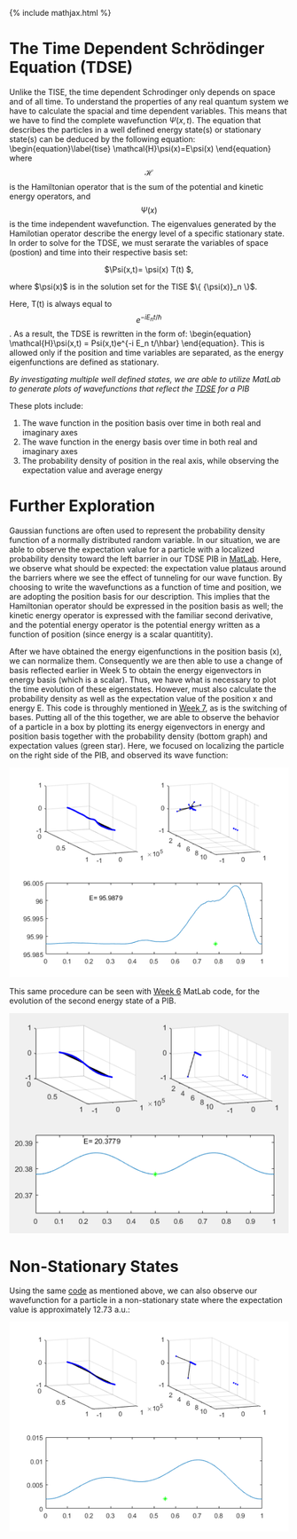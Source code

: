 {% include mathjax.html %}

# The Time Dependent Schrödinger Equation (TDSE)

Unlike the TISE, the time dependent Schrodinger only depends on space and of all time. To understand the properties
of any real quantum system we have to calculate the spacial and time dependent variables. This means that we have to find the 
complete wavefunction $\Psi(x,t)$.
The equation that describes the particles in a well defined energy state(s) or stationary state(s) can be deduced by the
following equation:
  \begin{equation}\label{tise}
    \mathcal{H}\psi(x)=E\psi(x)
\end{equation}
where $$\mathcal{H}$$ is the Hamiltonian operator that is the sum of the potential and kinetic energy operators, 
and $$\Psi(x)$$ is the time independent wavefunction.
The eigenvalues generated by the Hamilotian operator describe the energy level of a specific stationary state.
In order to solve for the TDSE, we must serarate the variables of space (postion) and time into their respective basis set:
<p align="center">  $\Psi(x,t)= \psi(x) T(t) $, </p>
where $\psi(x)$ is in the solution set for the TISE $\{ {\psi(x)}_n \}$.

Here, T(t) is always equal to $$e^{-i E_n t/\hbar}$$. As a result, the TDSE is rewritten in the form of: \begin{equation} \mathcal{H}\psi(x,t) = Psi(x,t)e^{-i E_n t/\hbar} \end{equation}. This is allowed only if the position and time variables are separated, as the energy eigenfunctions are defined as stationary.

*By investigating multiple well defined states, we are able to utilize MatLab to generate plots of wavefunctions that reflect the [TDSE](/MLW6.md) for a PIB*

These plots include: 
1. The wave function in the position basis over time in both real and imaginary axes
1. The wave function in the energy basis over time in both real and imaginary axes
1. The probability density of position in the real axis, while observing the expectation value and average energy


# Further Exploration 

Gaussian functions are often used to represent the probability density function of a normally distributed random variable. In our situation, we are able to observe the expectation value for a particle with a localized probability density toward the left barrier in our TDSE PIB in [MatLab](/MLW6b.md). Here, we observe what should be expected: the expectation value plataus around the barriers where we see the effect of tunneling for our wave function. By choosing to write the wavefunctions as a function of time and position, we are adopting the position basis for our description. This implies that the Hamiltonian operator should be expressed in the position basis as well; the kinetic energy operator is expressed with the familiar second derivative, and the potential energy operator is the potential energy written as a function of position (since energy is a scalar quantitity).


After we have obtained the energy eigenfunctions in the position basis (x), we can normalize them. Consequently we are then able to use a change of basis reflected earlier in Week 5 to obtain the energy eigenvectors in energy basis (which is a scalar). Thus, we have what is necessary to plot the time evolution of these eigenstates. However, must also calculate the probability density as well as the expectation value of the position x and energy E. This code is throughly mentioned in [Week 7](/MLW6c.md), as is the switching of bases. Putting all of the this together, we are able to observe the behavior of a particle in a box by plotting its energy eigenvectors in energy and position basis together with the probability density (bottom graph) and expectation values (green star). Here, we focused on
localizing the particle on the right side of the PIB, and observed its wave function:

![test](/gif.png)

This same procedure can be seen with [Week 6](/MLW6.md) MatLab code, for the evolution of the second energy state of a PIB.


![Expectation value](/GIF2.gif)

# Non-Stationary States

Using the same [code](/MLW6c.md) as mentioned above, we can also observe our wavefunction for a particle in a non-stationary state
where the expectation value is approximately 12.73 a.u.: 

![nonstationary](/TDSEa.png)





